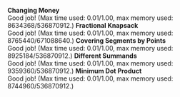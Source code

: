 **Changing Money**<br>
Good job! (Max time used: 0.01/1.00, max memory used: 8634368/536870912.)
**Fractional Knapsack**<br>
Good job! (Max time used: 0.01/1.00, max memory used: 8765440/671088640.)
**Covering Segments by Points**<br>
Good job! (Max time used: 0.01/1.00, max memory used: 8925184/536870912.)
**Different Summands**<br>
Good job! (Max time used: 0.01/1.00, max memory used: 9359360/536870912.)
**Minimum Dot Product**<br>
Good job! (Max time used: 0.01/1.00, max memory used: 8744960/536870912.)
